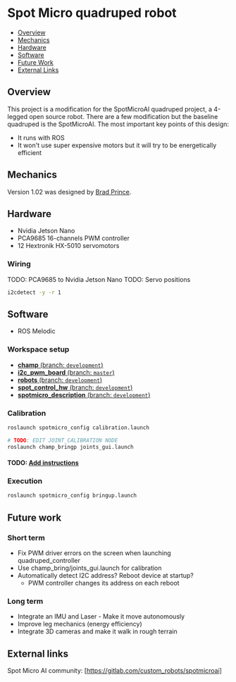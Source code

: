 # Spot Micro quadruped robot

- [Overview](#overview)
- [Mechanics](#mechanics)
- [Hardware](#hardware)
- [Software](#software)
- [Future Work](#future-work)
- [External Links](#external-links)

## Overview

This project is a modification for the SpotMicroAI quadruped project, a 4-legged open source robot.
There are a few modification but the baseline quadruped is the SpotMicroAI.
The most important key points of this design:

* It runs with ROS
* It won't use super expensive motors but it will try to be energetically efficient

## Mechanics

Version 1.02 was designed by [Brad Prince](https://gitlab.com/custom_robots/spotmicroai/3dprinting/-/tree/master/Basic%203d%20parts%20by%20Brad%20Prince/v1.02).

## Hardware

* Nvidia Jetson Nano
* PCA9685 16-channels PWM controller
* 12 Hextronik HX-5010 servomotors

### Wiring

TODO: PCA9685 to Nvidia Jetson Nano
TODO: Servo positions

```bash
i2cdetect -y -r 1
```

## Software

* ROS Melodic

### Workspace setup

* [**champ** (branch: `development`)](https://github.com/eborghi10/champ/tree/development)
* [**i2c_pwm_board** (branch: `master`)](https://github.com/eborghi10/i2c_pwm_board)
* [**robots** (branch: `development`)](https://github.com/eborghi10/robots/tree/development)
* [**spot_control_hw** (branch: `development`)](https://github.com/eborghi10/spot_control_hw/tree/development)
* [**spotmicro_description** (branch: `development`)](https://github.com/eborghi10/spotmicro_description/tree/development)

### Calibration

```sh
roslaunch spotmicro_config calibration.launch

# TODO: EDIT JOINT_CALIBRATION NODE
roslaunch champ_bringp joints_gui.launch
```

#### TODO: [Add instructions](https://github.com/mike4192/spotMicro/blob/master/servo_calibration.md#commanding-individual-servos-for-calibration)

### Execution

```sh
roslaunch spotmicro_config bringup.launch
```

## Future work

### Short term

* Fix PWM driver errors on the screen when launching quadruped_controller
* Use champ_bring/joints_gui.launch for calibration
* Automatically detect I2C address? Reboot device at startup?
   * PWM controller changes its address on each reboot

### Long term

* Integrate an IMU and Laser - Make it move autonomously
* Improve leg mechanics (energy efficiency)
* Integrate 3D cameras and make it walk in rough terrain

## External links

Spot Micro AI community: [https://gitlab.com/custom_robots/spotmicroai]
